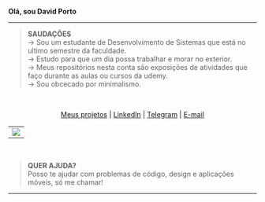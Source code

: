 **Olá, sou David Porto**

----
>**SAUDAÇÕES**<br>
→ Sou um estudante de Desenvolvimento de Sistemas que está no ultimo semestre da faculdade.\
→ Estudo para que um dia possa trabalhar e morar no exterior.\
→ Meus repositórios nesta conta são exposições de atividades que faço durante as aulas ou cursos da udemy.\
→ Sou obcecado por minimalismo.


<br>

<p align="center">
<a href="https://github.com/davidevol?tab=repositories">Meus projetos</a> | <a href="https://www.linkedin.com/in/david-porto/">LinkedIn</a> | <a href="https://t.me/RosaEscuro">Telegram</a> | <a href="mailto:davidcontato@pm.me">E-mail</a>
</p>

<table align="center">
<td>
<img src="https://github-readme-stats.vercel.app/api/top-langs/?username=davidevol&langs_count=15&title_color=58a6ff&hide_border=true&layout=compact&hide=Jupyter%20Notebook,php,html,css&bg_color=00000000">
</td>
</table>

<br>

>**QUER AJUDA?**<br>
Posso te ajudar com problemas de código, design e aplicações móveis, só me chamar!

----
